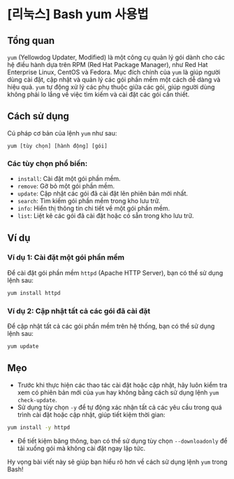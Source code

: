 # [리눅스] Bash yum 사용법

## Tổng quan
`yum` (Yellowdog Updater, Modified) là một công cụ quản lý gói dành cho các hệ điều hành dựa trên RPM (Red Hat Package Manager), như Red Hat Enterprise Linux, CentOS và Fedora. Mục đích chính của `yum` là giúp người dùng cài đặt, cập nhật và quản lý các gói phần mềm một cách dễ dàng và hiệu quả. `yum` tự động xử lý các phụ thuộc giữa các gói, giúp người dùng không phải lo lắng về việc tìm kiếm và cài đặt các gói cần thiết.

## Cách sử dụng
Cú pháp cơ bản của lệnh `yum` như sau:

```
yum [tùy chọn] [hành động] [gói]
```

### Các tùy chọn phổ biến:
- `install`: Cài đặt một gói phần mềm.
- `remove`: Gỡ bỏ một gói phần mềm.
- `update`: Cập nhật các gói đã cài đặt lên phiên bản mới nhất.
- `search`: Tìm kiếm gói phần mềm trong kho lưu trữ.
- `info`: Hiển thị thông tin chi tiết về một gói phần mềm.
- `list`: Liệt kê các gói đã cài đặt hoặc có sẵn trong kho lưu trữ.

## Ví dụ
### Ví dụ 1: Cài đặt một gói phần mềm
Để cài đặt gói phần mềm `httpd` (Apache HTTP Server), bạn có thể sử dụng lệnh sau:

```bash
yum install httpd
```

### Ví dụ 2: Cập nhật tất cả các gói đã cài đặt
Để cập nhật tất cả các gói phần mềm trên hệ thống, bạn có thể sử dụng lệnh sau:

```bash
yum update
```

## Mẹo
- Trước khi thực hiện các thao tác cài đặt hoặc cập nhật, hãy luôn kiểm tra xem có phiên bản mới của `yum` hay không bằng cách sử dụng lệnh `yum check-update`.
- Sử dụng tùy chọn `-y` để tự động xác nhận tất cả các yêu cầu trong quá trình cài đặt hoặc cập nhật, giúp tiết kiệm thời gian:

```bash
yum install -y httpd
```

- Để tiết kiệm băng thông, bạn có thể sử dụng tùy chọn `--downloadonly` để tải xuống gói mà không cài đặt ngay lập tức.

Hy vọng bài viết này sẽ giúp bạn hiểu rõ hơn về cách sử dụng lệnh `yum` trong Bash!